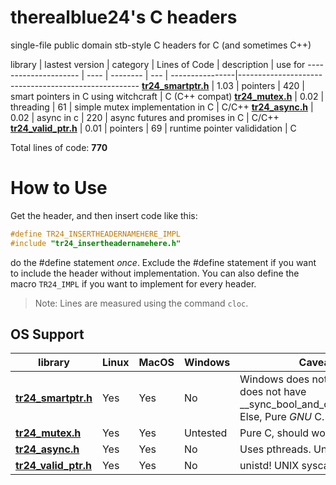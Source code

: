 # therealblue24's C headers
single-file public domain stb-style C headers for C (and sometimes C++)

<a name="tr24_libs"></a>
library    | lastest version | category | Lines of Code | description | use for
--------------------- | ---- | -------- | --- | ----------------|-----------------------------------------------------
**[tr24_smartptr.h](tr24_smartptr.h)** | 1.03 | pointers  | 420 | smart pointers in C using witchcraft | C (C++ compat)
**[tr24_mutex.h](tr24_mutex.h)**       | 0.02 | threading | 61  | simple mutex implementation in C     | C/C++
**[tr24_async.h](tr24_async.h)**       | 0.02 | async in c | 220 | async futures and promises in C | C/C++
**[tr24_valid_ptr.h](tr24_valid_ptr.h)** | 0.01 | pointers | 69 | runtime pointer valididation | C

Total lines of code: **770**

# How to Use
Get the header, and then insert code like this:
```c
#define TR24_INSERTHEADERNAMEHERE_IMPL
#include "tr24_insertheadernamehere.h"
```
do the #define statement *once*. Exclude the #define statement if you want
to include the header without implementation. You can also define the macro `TR24_IMPL` if you want to implement for every header.

> Note: Lines are measured using the command `cloc`.
## OS Support
library    | Linux | MacOS | Windows | Caveats |
--------------------- | ---- | -------- | --- | ----------------|
**[tr24_smartptr.h](tr24_smartptr.h)** | Yes | Yes | No | Windows does not work as it does not have __sync_bool_and_compare_swap. Else, Pure *GNU* C.
**[tr24_mutex.h](tr24_mutex.h)** | Yes | Yes | Untested | Pure C, should work
**[tr24_async.h](tr24_async.h)** | Yes | Yes | No       | Uses pthreads. Unix only.
**[tr24_valid_ptr.h](tr24_valid_ptr)** | Yes | Yes | No | unistd! UNIX syscalls! unix only.
